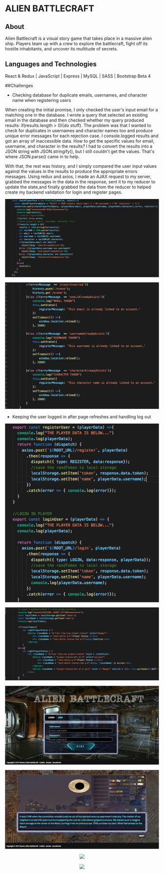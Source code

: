 # ALIEN BATTLECRAFT

## About
Alien Battlecraft is a visual story game that takes place in a massive alien ship. Players team up with a crew to explore the battlecraft, fight off its hostile inhabitants, and uncover its multitude of secrets.

## Languages and Technologies

React & Redux | JavaScript | Express | MySQL | SASS | Bootstrap Beta 4  


##Challenges
- Checking database for duplicate emails, usernames, and character name when registering users

When creating the initial promise, I only checked the user's input email for a matching one in the database. I wrote a query that selected an existing email in the database and then checked whether my query produced results: if(results.length > 0){do stuff}. The problem was that I wanted to check for duplicates in usernames and character names too and produce unique error messages for each rejection case. I console.logged results and got an array of inaccessible data. How to get the specific values for email, username, and character in the results? I had to convert the results into a JSON string with JSON.stringify(), but I still couldn't get the values. That's where JSON.parse() came in to help. 

With that, the rest was history, and I simply compared the user input values against the values in the results to produce the appropriate errors messages. Using redux and axios, I made an AJAX request to my server, grabbed the messages in the data in the response, sent it to my reducer to update the state,and finally grabbed the data from the reducer to helped create my backend validation for login and register pages.


<p align='center'>
  <img src="client/public/ReadMe/checkingForm.png">
</p>

<p align='center'>
  <img src="client/public/ReadMe/checkingForm2.png">
</p>

- Keeping the user logged in after page refreshes and handling log out

<p align='center'>
  <img src="client/public/ReadMe/userloggedin2.png">
</p>

<p align='center'>
  <img src="client/public/ReadMe/userloggedin1.png">
</p>












<p align='center'>
  <img src="client/public/Images/mainscreen.png">
</p>

<p align='center'>
  <img src="client/public/Images/scene1.png">
</p>


<p align='center'>
  <img src="client/public/Images/convo-screen.png">
</p>


<p align='center'>
  <img src="client/public/Images/gamescreen.png">
</p>




